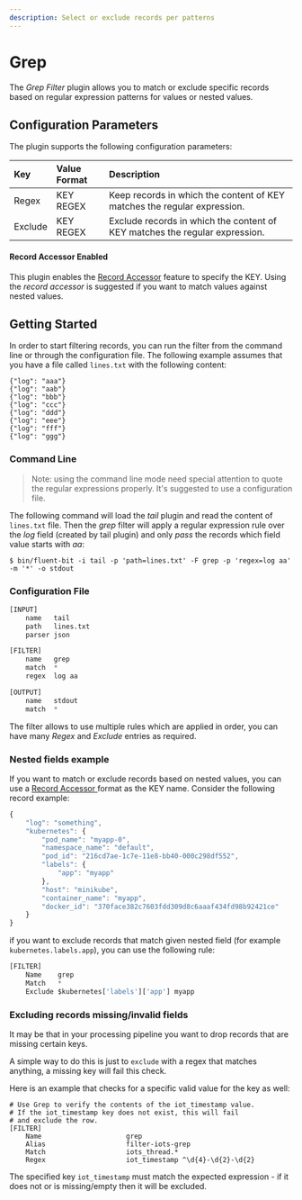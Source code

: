 ```yaml
---
description: Select or exclude records per patterns
---
```


# Grep

The _Grep Filter_ plugin allows you to match or exclude specific records based on regular expression patterns for values or nested values.

## Configuration Parameters

The plugin supports the following configuration parameters:

| Key | Value Format | Description |
| :--- | :--- | :--- |
| Regex | KEY  REGEX | Keep records in which the content of KEY matches the regular expression. |
| Exclude | KEY REGEX | Exclude records in which the content of KEY matches the regular expression. |

#### Record Accessor Enabled

This plugin enables the [Record Accessor](../../administration/configuring-fluent-bit/classic-mode/record-accessor.md) feature to specify the KEY. Using the _record accessor_ is suggested if you want to match values against nested values.

## Getting Started

In order to start filtering records, you can run the filter from the command line or through the configuration file. The following example assumes that you have a file called `lines.txt` with the following content:

```text
{"log": "aaa"}
{"log": "aab"}
{"log": "bbb"}
{"log": "ccc"}
{"log": "ddd"}
{"log": "eee"}
{"log": "fff"}
{"log": "ggg"}
```

### Command Line

> Note: using the command line mode need special attention to quote the regular expressions properly. It's suggested to use a configuration file.

The following command will load the _tail_ plugin and read the content of `lines.txt` file. Then the _grep_ filter will apply a regular expression rule over the _log_ field \(created by tail plugin\) and only _pass_ the records which field value starts with _aa_:

```text
$ bin/fluent-bit -i tail -p 'path=lines.txt' -F grep -p 'regex=log aa' -m '*' -o stdout
```

### Configuration File

```python
[INPUT]
    name   tail
    path   lines.txt
    parser json

[FILTER]
    name   grep
    match  *
    regex  log aa

[OUTPUT]
    name   stdout
    match  *
```

The filter allows to use multiple rules which are applied in order, you can have many _Regex_ and _Exclude_ entries as required.

### Nested fields example

If you want to match or exclude records based on nested values, you can use a [Record Accessor ](../../administration/configuring-fluent-bit/classic-mode/record-accessor.md)format as the KEY name. Consider the following record example:

```javascript
{
    "log": "something",
    "kubernetes": {
        "pod_name": "myapp-0",
        "namespace_name": "default",
        "pod_id": "216cd7ae-1c7e-11e8-bb40-000c298df552",
        "labels": {
            "app": "myapp"
        },
        "host": "minikube",
        "container_name": "myapp",
        "docker_id": "370face382c7603fdd309d8c6aaaf434fd98b92421ce"
    }
}
```

if you want to exclude records that match given nested field \(for example `kubernetes.labels.app`\), you can use the following rule:

```python
[FILTER]
    Name    grep
    Match   *
    Exclude $kubernetes['labels']['app'] myapp
```

### Excluding records missing/invalid fields

It may be that in your processing pipeline you want to drop records that are missing certain keys.

A simple way to do this is just to `exclude` with a regex that matches anything, a missing key will fail this check.

Here is an example that checks for a specific valid value for the key as well:

```
# Use Grep to verify the contents of the iot_timestamp value.
# If the iot_timestamp key does not exist, this will fail
# and exclude the row.
[FILTER]
    Name                     grep
    Alias                    filter-iots-grep
    Match                    iots_thread.*
    Regex                    iot_timestamp ^\d{4}-\d{2}-\d{2}
```

The specified key `iot_timestamp` must match the expected expression - if it does not or is missing/empty then it will be excluded.
